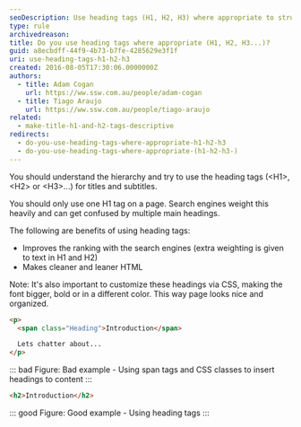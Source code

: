```yaml
---
seoDescription: Use heading tags (H1, H2, H3) where appropriate to structure your content and improve search engine ranking. This helps search engines understand the hierarchy of your page's content and gives extra weighting to text in H1 and H2 tags.
type: rule
archivedreason:
title: Do you use heading tags where appropriate (H1, H2, H3...)?
guid: a8ecbdff-44f9-4b73-b7fe-4285629e3f1f
uri: use-heading-tags-h1-h2-h3
created: 2016-08-05T17:30:06.0000000Z
authors:
  - title: Adam Cogan
    url: https://ww.ssw.com.au/people/adam-cogan
  - title: Tiago Araujo
    url: https://ww.ssw.com.au/people/tiago-araujo
related:
  - make-title-h1-and-h2-tags-descriptive
redirects:
  - do-you-use-heading-tags-where-appropriate-h1-h2-h3
  - do-you-use-heading-tags-where-appropriate-(h1-h2-h3-)
---
```


You should understand the hierarchy and try to use the heading tags (&lt;H1&gt;, &lt;H2&gt; or &lt;H3&gt;...) for titles and subtitles.

You should only use one H1 tag on a page. Search engines weight this heavily and can get confused by multiple main headings.

The following are benefits of using heading tags:

<!--endintro-->

- Improves the ranking with the search engines (extra weighting is given to text in H1 and H2)
- Makes cleaner and leaner HTML

Note: It's also important to customize these headings via CSS, making the font bigger, bold or in a different color. This way page looks nice and organized.

```html
<p>
  <span class="Heading">Introduction</span>

  Lets chatter about...
</p>
```

::: bad
Figure: Bad example - Using span tags and CSS classes to insert headings to content
:::

```html
<h2>Introduction</h2>
```

::: good
Figure: Good example - Using heading tags
:::
